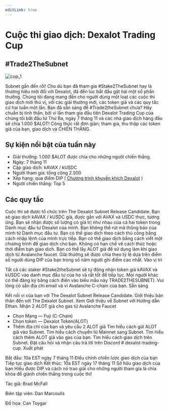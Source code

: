 ```yaml
---
editLink: true
---
```


# Cuộc thi giao dịch: Dexalot Trading Cup
## #Trade2TheSubnet

![cup_1](/images/cup/cup_1vi.png)

Subnet gần đến rồi! Cho dù bạn đã tham gia #Stake2TheSubnet hay là thương hiệu mới đối với Dexalot, đã đến lúc bắt đầu gặt hái một số phần thưởng. Chúng tôi đang mang đến cho người dùng một loạt các cuộc thi giao dịch mới thú vị, với các giải thưởng mới, các token giả và các quy tắc cứ hai tuần một lần. Bạn đã sẵn sàng để #Trade2theSubnet chưa? Hãy chuẩn bị tinh thần, bởi vì lần tham gia đầu tiên Dexalot Trading Cup của chúng tôi bắt đầu từ Thứ Ba, ngày 7 tháng 11 và các nhà giao dịch hàng đầu sẽ chia 1.000 $ALOT! Công thức rất đơn giản; tham gia, thu thập các token giả của bạn, giao dịch và CHIẾN THẮNG.

## Sự kiện nổi bật của tuần này

* Giải thưởng: 1.000 $ALOT được chia cho những người chiến thắng.
* Ngày: 7 tháng 11
* Cặp giao dịch: kAVAX / kUSDC
* Người tham gia: tổng cộng 2.500
* Xếp hạng: qua điểm DIP ( [Chương trình khuyến khích Dexalot](https://medium.com/dexalot/ch%C6%B0%C6%A1ng-tr%C3%ACnh-khuy%E1%BA%BFn-kh%C3%ADch-dexalot-1458e76540b5) )
* Người chiến thắng: Top 5

## Các quy tắc

Cuộc thi sẽ được tổ chức trên The Dexalot Subnet Release Candidate.
Bạn sẽ giao dịch kAVAX / kUSDC giả, được gắn với AVAX và USDC thực, tương ứng.
Bạn sẽ nhận được số lượng có giá trị như nhau của cả hai token trong Danh mục đầu tư Dexalot của mình.
Bạn không thể rút mã thông báo của mình từ Danh mục đầu tư.
Bạn có thể giao dịch theo cách thủ công bằng cách nhập lệnh của mình trực tiếp.
Bạn có thể giao dịch bằng cách viết một chương trình để giao dịch cho bạn.
Không có hạn chế về cách thức hoặc thời điểm bạn giao dịch.
Bạn có thể lấy ALOT giả để sử dụng làm khí giao dịch từ Avalanche faucet.
Giải thưởng sẽ được chia theo tỷ lệ dựa trên điểm số người dùng DIP của bạn trong số năm người ghi điểm cao nhất.
Vào vị trí

Tất cả các staker #Stake2theSubnet sẽ tự động nhận token giả kAVAX và kUSDC vào danh mục đầu tư của họ và rất tốt để tiếp tục.
Mọi người khác có thể đăng ký bằng cách điền vào biểu mẫu này TRADE2THESUBNET). Vui lòng có sẵn địa chỉ email và ví Avalanche C-chain của bạn.
Sẵn sàng

Kết nối ví của bạn với The Dexalot Subnet Release Candidate.
Giới thiệu bản thân đến với The Dexalot Subnet.
Xem Giới thiệu về Subnet với Hướng dẫn Ethan.
Nhận 2 ALOT giả cho gas từ Avalanche Faucet
- Chọn Mạng — Fuji (C-Chain)
- Chọn token — Dexalot Token(ALOT)
- Thêm địa chỉ của bạn và yêu cầu 2 ALOT giả
Tìm hiểu cách gửi ALOT giả vào Subnet.
Tìm hiểu cách chuyển từ Mainnet sang Subnet.
Tìm hiểu cách thêm ALOT giả vào gas của bạn.
Tìm hiểu cách giao dịch trên Subnet.
Đặt câu hỏi và nhận câu trả lời trên Discord # dexalot-trading-cup.
Xuất phát

Bắt đầu: 10a EST ngày 7 tháng 11
Điều chỉnh chiến lược giao dịch của bạn
Tiếp tục giao dịch
Kết thúc: 10a EST ngày 17 tháng 11
Sở hữu giao dịch của bạn
Hiểu được DIP và cách nó trao giải cho những người tham gia là chìa khóa để giành chiến thắng trong cuộc thi!

Tác giả: Brad McFall

Biên tập viên: Dan Marcoulis

Đồ họa: Can Toygar
